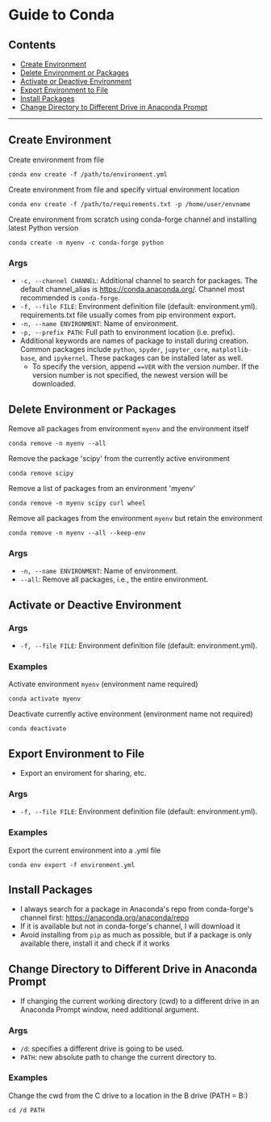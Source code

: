 # Guide to Conda

## Contents

- [Create Environment](#create-environment)
- [Delete Environment or Packages](#delete-environment-or-packages)
- [Activate or Deactive Environment ](#activate-or-deactive-environment)
- [Export Environment to File](#export-environment-to-file)
- [Install Packages](#install-packages)
- [Change Directory to Different Drive in Anaconda Prompt](#change-directory-to-different-drive-in-anaconda-prompt)

---

## Create Environment 

Create environment from file

    conda env create -f /path/to/environment.yml

Create environment from file and specify virtual environment location

    conda env create -f /path/to/requirements.txt -p /home/user/envname

Create environment from scratch using conda-forge channel and installing latest Python version

    conda create -n myenv -c conda-forge python

### Args
- `-c, --channel CHANNEL`: Additional channel to search for packages. The default channel_alias is https://conda.anaconda.org/. Channel most recommended is  `conda-forge`.
- `-f, --file FILE`: Environment definition file (default: environment.yml). requirements.txt file usually comes from pip environment export.
- `-n, --name ENVIRONMENT`: Name of environment.
- `-p, --prefix PATH`: Full path to environment location (i.e. prefix).
- Additional keywords are names of package to install during creation. Common packages include `python`, `spyder`, `jupyter_core`, `matplotlib-base`, and `ipykernel`. These packages can be installed later as well.
	- To specify the version, append `==VER` with the version number. If the version number is not specified, the newest version will be downloaded.

## Delete Environment or Packages

Remove all packages from environment `myenv` and the environment itself

    conda remove -n myenv --all

Remove the package 'scipy' from the currently active environment

    conda remove scipy

Remove a list of packages from an environment 'myenv'

    conda remove -n myenv scipy curl wheel

Remove all packages from the environment `myenv` but retain the environment

    conda remove -n myenv --all --keep-env

### Args
- `-n, --name ENVIRONMENT`: Name of environment.
- `--all`: Remove all packages, i.e., the entire environment.

## Activate or Deactive Environment 

### Args
- `-f, --file FILE`: Environment definition file (default: environment.yml).

### Examples

Activate environment `myenv` (environment name required)

	conda activate myenv

Deactivate currently active environment (environment name not required)

	conda deactivate

## Export Environment to File

- Export an enviroment for sharing, etc.

### Args
- `-f, --file FILE`: Environment definition file (default: environment.yml).

### Examples

Export the current environment into a .yml file 

	conda env export -f environment.yml

## Install Packages

- I always search for a package in Anaconda's repo from conda-forge's channel first: https://anaconda.org/anaconda/repo
- If it is available but not in conda-forge's channel, I will download it
- Avoid installing from `pip` as much as possible, but if a package is only available there, install it and check if it works

## Change Directory to Different Drive in Anaconda Prompt

- If changing the current working directory (cwd) to a different drive in an Anaconda Prompt window, need additional argument.

### Args
- `/d`: specifies a different drive is going to be used.
- `PATH`: new absolute path to change the current directory to.

### Examples

Change the cwd from the C drive to a location in the B drive (PATH = B:)

	cd /d PATH